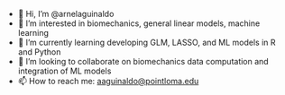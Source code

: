 - 👋 Hi, I’m @arnelaguinaldo
- 👀 I’m interested in biomechanics, general linear models, machine learning
- 🌱 I’m currently learning developing GLM, LASSO, and ML models in R and Python
- 💞️ I’m looking to collaborate on biomechanics data computation and integration of ML models
- 📫 How to reach me: aaguinaldo@pointloma.edu

<!---
arnelaguinaldo/arnelaguinaldo is a ✨ special ✨ repository because its `README.md` (this file) appears on your GitHub profile.
You can click the Preview link to take a look at your changes.
--->
